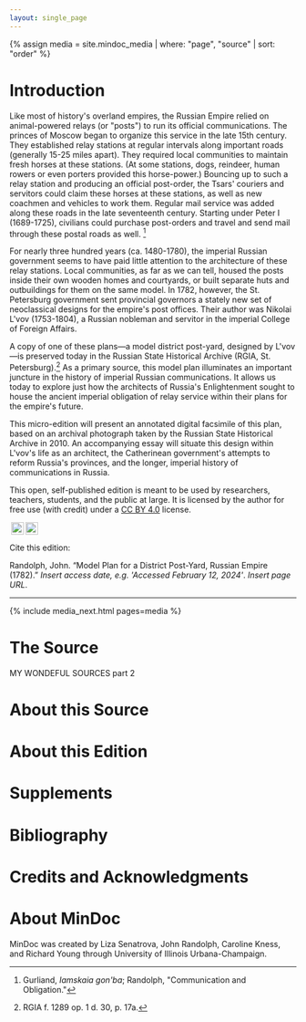 ```yaml
---
layout: single_page
---
```


{% assign media = site.mindoc_media | where: "page", "source" | sort: "order" %}

# Introduction


Like most of history's overland empires, the Russian Empire relied on animal-powered relays (or "posts") to run its official communications.  The princes of Moscow began to organize this service in the late 15th century.  They established relay stations at regular intervals along important roads (generally 15-25 miles apart).  They required local communities to maintain fresh horses at these stations.  (At some stations, dogs, reindeer, human rowers or even porters provided this horse-power.)  Bouncing up to such a relay station and producing an official post-order, the Tsars' couriers and servitors could claim these horses at these stations, as well as new coachmen and vehicles to work them. Regular mail service was added along these roads in the late seventeenth century.  Starting under Peter I (1689-1725), civilians could purchase post-orders and travel and send mail through these postal roads as well. [^1]

For nearly three hundred years (ca. 1480-1780), the imperial Russian government seems to have paid little attention to the architecture of these relay stations.  Local communities, as far as we can tell, housed the posts inside their own wooden homes and courtyards, or built separate huts and outbuildings for them on the same model.  In 1782, however, the St. Petersburg government sent provincial governors a stately new set of neoclassical designs for the empire's post offices. Their author was Nikolai L'vov (1753-1804), a Russian nobleman and servitor in the imperial College of Foreign Affairs.

A copy of one of these plans—a model district post-yard, designed by L'vov—is preserved today in the Russian State Historical Archive (RGIA, St. Petersburg).[^2]  As a primary source, this model plan illuminates an important juncture in the history of imperial Russian communications.  It allows us today to explore just how the architects of Russia's Enlightenment sought to house the ancient imperial obligation of relay service within their plans for the empire's future.

This micro-edition will present an annotated digital facsimile of this plan, based on an archival photograph taken by the Russian State Historical Archive in 2010.   An accompanying essay will situate this design within L'vov's life as an architect, the Catherinean government's attempts to reform Russia's provinces, and the longer, imperial history of communications in Russia. 

This open, self-published edition is meant to be used by researchers, teachers, students, and the public at large.  It is licensed by the author for free use (with credit) under a [CC BY 4.0](https://creativecommons.org/licenses/by/4.0/) license.

<img style="height:22px!important;margin-left:3px;vertical-align:text-bottom;" src="https://mirrors.creativecommons.org/presskit/icons/cc.svg?ref=chooser-v1"><img style="height:22px!important;margin-left:3px;vertical-align:text-bottom;" src="https://mirrors.creativecommons.org/presskit/icons/by.svg?ref=chooser-v1">

Cite this edition: 

Randolph, John. “Model Plan for a District Post-Yard, Russian Empire (1782).” *Insert access date, e.g. 'Accessed February 12, 2024'*. *Insert page URL*.

----
[^1]: Gurliand, *Iamskaia gon'ba*; Randolph, "Communication and Obligation."
[^2]: RGIA f. 1289 op. 1 d. 30, p. 17a.


{% include media_next.html pages=media %}



# The Source

MY WONDEFUL SOURCES part 2





# About this Source

# About this Edition

# Supplements

# Bibliography

# Credits and Acknowledgments

# About MinDoc
MinDoc was created by Liza Senatrova, John Randolph, Caroline Kness, and Richard Young through University of Illinois Urbana-Champaign.

[^1]: first footnote 
[^2]: I copied this text from this [website](https://www.lipsum.com/feed/html) 
[^bignote]: BIG ONE
